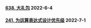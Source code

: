 #### [638. 大礼包](https://leetcode.cn/problems/shopping-offers/) 2022-6-4

#### [241. 为运算表达式设计优先级](https://leetcode.cn/problems/different-ways-to-add-parentheses/)	2022-7-1